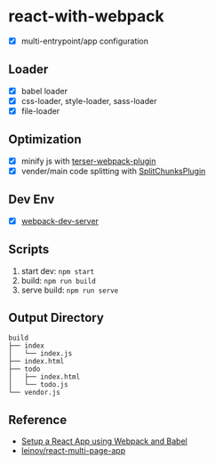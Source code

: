 # react-with-webpack

- [x] multi-entrypoint/app configuration

## Loader

- [x] babel loader
- [x] css-loader, style-loader, sass-loader
- [x] file-loader

## Optimization

- [x] minify js with [terser-webpack-plugin](https://webpack.js.org/plugins/terser-webpack-plugin/)
- [x] vender/main code splitting with [SplitChunksPlugin](https://webpack.js.org/plugins/split-chunks-plugin/)

## Dev Env

- [x] [webpack-dev-server](https://github.com/webpack/webpack-dev-server)

## Scripts

1. start dev: `npm start`
2. build: `npm run build`
3. serve build: `npm run serve`

## Output Directory

```
build
├── index
│   └── index.js
├── index.html
├── todo
│   ├── index.html
│   └── todo.js
└── vendor.js
```

## Reference

- [Setup a React App using Webpack and Babel](https://anubhav7x.hashnode.dev/setup-a-react-app-using-webpack-and-babel)
- [leinov/react-multi-page-app](https://github.com/leinov/react-multi-page-app)
